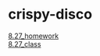 # crispy-disco

<a href="이희근_과제_new_0827.html">8.27_homework</a><br>
<a href="csstest0827.html">8.27_class</a>
